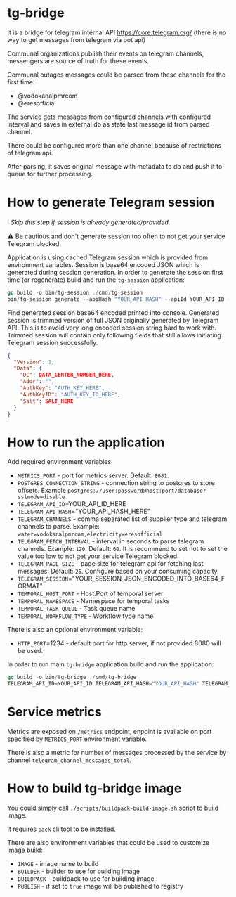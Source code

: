 # tg-bridge

It is a bridge for telegram internal API https://core.telegram.org/ (there is no way to get messages from telegram via bot api)

Communal organizations publish their events on telegram channels, messengers are source of truth for these events.

Communal outages messages could be parsed from these channels for the first time:

* @vodokanalpmrcom
* @eresofficial

The service gets messages from configured channels with configured interval and saves in external db as state last message id from parsed channel.

There could be configured more than one channel because of restrictions of telegram api.

After parsing, it saves original message with metadata to db and push it to queue for further processing.


# How to generate Telegram session

ℹ️ _Skip this step if session is already generated/provided._

⚠️ Be cautious and don't generate session too often to not get your service Telegram blocked.

Application is using cached Telegram session which is provided from environment variables.
Session is base64 encoded JSON which is generated during session generation.
In order to generate the session first time (or regenerate) build and run the `tg-session` application:
```go
go build -o bin/tg-session ./cmd/tg-session
bin/tg-session generate --apiHash "YOUR_API_HASH" --apiId YOUR_API_ID --phone "+YOUR_PHONE"
```

Find generated session base64 encoded printed into console.
Generated session is trimmed version of full JSON originally generated by Telegram API.
This is to avoid very long encoded session string hard to work with.
Trimmed session will contain only following fields that still allows initiating Telegram session 
successfully.
```json
{
  "Version": 1,
  "Data": {
    "DC": DATA_CENTER_NUMBER_HERE,
    "Addr": "",
    "AuthKey": "AUTH_KEY_HERE",
    "AuthKeyID": "AUTH_KEY_ID_HERE",
    "Salt": SALT_HERE
  }
}
```


# How to run the application
Add required environment variables:

- `METRICS_PORT` - port for metrics server. Default: `8081`.
- `POSTGRES_CONNECTION_STRING` - connection string to postgres to store offsets. Example
  `postgres://user:password@host:port/database?sslmode=disable`
- `TELEGRAM_API_ID`=YOUR_API_ID_HERE
- `TELEGRAM_API_HASH`="YOUR_API_HASH_HERE"
- `TELEGRAM_CHANNELS` - comma separated list of supplier type and telegram channels to parse. Example:
  `water=vodokanalpmrcom,electricity=eresofficial`
- `TELEGRAM_FETCH_INTERVAL` - interval in seconds to parse telegram channels. Example: `120`. Default: `60`. It is
  recommend to set not to set the value too low to not get your service Telegram blocked.
- `TELEGRAM_PAGE_SIZE` - page size for telegram api for fetching last messages. Default: `25`. Configure based on your
  consuming capacity.
- `TELEGRAM_SESSION`="YOUR_SESSION_JSON_ENCODED_INTO_BASE64_FORMAT"
- `TEMPORAL_HOST_PORT` - Host:Port of temporal server
- `TEMPORAL_NAMESPACE` - Namespace for temporal tasks
- `TEMPORAL_TASK_QUEUE` - Task queue name
- `TEMPORAL_WORKFLOW_TYPE` - Workflow type name

There is also an optional environment variable:
- `HTTP_PORT`=1234 - default port for http server, if not provided 8080 will be used.

In order to run main `tg-bridge` application build and run the application:
```go
go build -o bin/tg-bridge ./cmd/tg-bridge 
TELEGRAM_API_ID=YOUR_API_ID TELEGRAM_API_HASH="YOUR_API_HASH" TELEGRAM_SESSION="GENERATED_TELEGRAM_SESSION" bin/tg-bridge
```

# Service metrics

Metrics are exposed on `/metrics` endpoint, enpoint is available on port specified by `METRICS_PORT` environment
variable.

There is also a metric for number of messages processed by the service by channel `telegram_channel_messages_total`.

# How to build tg-bridge image

You could simply call `./scripts/buildpack-build-image.sh` script to build image.

It requires `pack` [cli tool](https://buildpacks.io/docs/for-platform-operators/how-to/integrate-ci/pack/) to be installed.

There are also environment variables that could be used to customize image build:

* `IMAGE` - image name to build
* `BUILDER` - builder to use for building image
* `BUILDPACK` - buildpack to use for building image
* `PUBLISH` - if set to `true` image will be published to registry